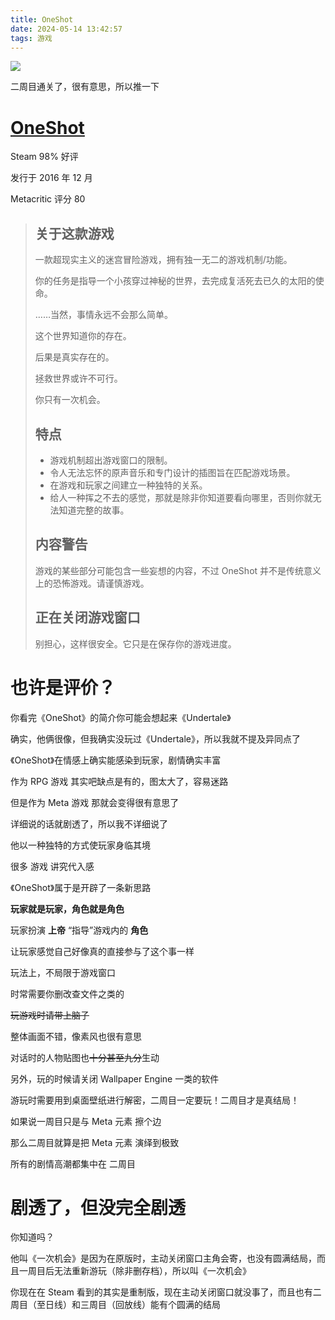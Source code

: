 ```yaml
---
title: OneShot
date: 2024-05-14 13:42:57
tags: 游戏
---
```

![](https://cdn.cloudflare.steamstatic.com/steam/apps/420530/header.jpg?t=1681246342)

二周目通关了，很有意思，所以推一下

# [OneShot](https://store.steampowered.com/app/420530/OneShot/)

Steam 98% 好评

发行于 2016 年 12 月

Metacritic 评分 80

> ## 关于这款游戏
>
> 一款超现实主义的迷宫冒险游戏，拥有独一无二的游戏机制/功能。
>
> 你的任务是指导一个小孩穿过神秘的世界，去完成复活死去已久的太阳的使命。
>
> ……当然，事情永远不会那么简单。
>
> 这个世界知道你的存在。
>
> 后果是真实存在的。
>
> 拯救世界或许不可行。
>
> 你只有一次机会。
>
> ## 特点
>
> * 游戏机制超出游戏窗口的限制。
> * 令人无法忘怀的原声音乐和专门设计的插图旨在匹配游戏场景。
> * 在游戏和玩家之间建立一种独特的关系。
> * 给人一种挥之不去的感觉，那就是除非你知道要看向哪里，否则你就无法知道完整的故事。
>
> ## 内容警告
>
> 游戏的某些部分可能包含一些妄想的内容，不过 OneShot 并不是传统意义上的恐怖游戏。请谨慎游戏。
>
> ## 正在关闭游戏窗口
>
> 别担心，这样很安全。它只是在保存你的游戏进度。

# 也许是评价？

你看完《OneShot》的简介你可能会想起来《Undertale》

确实，他俩很像，但我确实没玩过《Undertale》，所以我就不提及异同点了

《OneShot》在情感上确实能感染到玩家，剧情确实丰富

作为 RPG 游戏 其实吧缺点是有的，图太大了，容易迷路

但是作为 Meta 游戏 那就会变得很有意思了

详细说的话就剧透了，所以我不详细说了

他以一种独特的方式使玩家身临其境

很多 游戏 讲究代入感

《OneShot》属于是开辟了一条新思路

**玩家就是玩家，角色就是角色**

玩家扮演 **上帝** “指导”游戏内的 **角色**

让玩家感觉自己好像真的直接参与了这个事一样

玩法上，不局限于游戏窗口

时常需要你删改查文件之类的

~~玩游戏时请带上脑子~~

整体画面不错，像素风也很有意思

对话时的人物贴图也~~十分甚至九分~~生动

另外，玩的时候请关闭 Wallpaper Engine 一类的软件

游玩时需要用到桌面壁纸进行解密，二周目一定要玩！二周目才是真结局！

如果说一周目只是与 Meta 元素 擦个边

那么二周目就算是把 Meta 元素 演绎到极致

所有的剧情高潮都集中在 二周目

# 剧透了，但没完全剧透

你知道吗？

他叫《一次机会》是因为在原版时，主动关闭窗口主角会寄，也没有圆满结局，而且一周目后无法重新游玩（除非删存档），所以叫《一次机会》

你现在在 Steam 看到的其实是重制版，现在主动关闭窗口就没事了，而且也有二周目（至日线）和三周目（回放线）能有个圆满的结局
